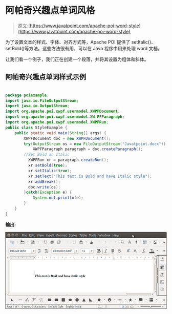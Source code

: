 # 阿帕奇兴趣点单词风格

> 原文:[https://www.javatpoint.com/apache-poi-word-style](https://www.javatpoint.com/apache-poi-word-style)

为了设置文本的样式、字体、对齐方式等，Apache POI 提供了 setItalic()、setBold()等方法。这些方法很有用，可以在 Java 程序中用来处理 word 文档。

让我们看一个例子，我们正在创建一个段落，并将其设置为粗体和斜体。

## 阿帕奇兴趣点单词样式示例

```java

package poiexample;
import java.io.FileOutputStream;
import java.io.OutputStream;
import org.apache.poi.xwpf.usermodel.XWPFDocument;
import org.apache.poi.xwpf.usermodel.XW.PFParagraph;
import org.apache.poi.xwpf.usermodel.XWPFRun;
public class StyleExample {
	public static void main(String[] args) {
		XWPFDocument doc = new XWPFDocument();
	    try(OutputStream os = new FileOutputStream("Javatpoint.docx")) {
	    	XWPFParagraph paragraph = doc.createParagraph();
		//Set Bold an Italic
	      XWPFRun xr = paragraph.createRun();
	      xr.setBold(true);
	      xr.setItalic(true);
	      xr.setText("This text is Bold and have Italic style");
	      xr.addBreak();
	      doc.write(os);
	    }catch(Exception e) {
	    	System.out.println(e);
	    }
	}
}

```

**输出:**

![Apache POI Word Style](img/942f1469f678807381422a7a39ae5fb8.png)
